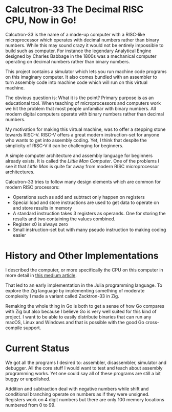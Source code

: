 # Calcutron-33 The Decimal RISC CPU, Now in Go!

Calcutron-33 is the name of a made-up computer with a RISC-like microprocessor which operates with decimal numbers rather than binary numbers. While this may sound crazy it would not be entirely impossible to build such as computer. For instance the legendary Analytical Engine designed by Charles Babbage in the 1800s was a mechanical computer operating on decimal numbers rather than binary numbers.

This project contains a simulator which lets you run machine code programs on this imaginary computer. It also comes bundled with an assembler to turn assembly code into machine code which will run on this virtual machine.

The obvious question is: What it is the point? Primary purpose is as an educational tool. When teaching of microprocessors and computers work we hit the problem that most people unfamiliar with binary numbers. All modern digital computers operate with binary numbers rather than decimal numbers.

My motivation for making this virtual machine, was to offer a stepping stone towards RISC-V. RISC-V offers a great modern instruction-set for anyone who wants to get into assembly coding. Yet, I think that despite the simplicity of RISC-V it can be challenging for beginners.

A simple computer architecture and assembly language for beginners already exists. It is called the _Little Man Computer_. One of the problems I see it that _Little Man_ is quite far away from modern RISC microprocessor architectures.

Calcutron-33 tries to follow many design elements which are common for modern RISC processors:

- Operations such as add and subtract only happen on registers
- Special load and store instructions are used to get data to operate on and store results in memory
- A standard instruction takes 3 registers as operands. One for storing the results and two containing the values combined.
- Register x0 is always zero
- Small instruction-set but with many pseudo instruction to making coding easier

# History and Other Implementations
I described the computer, or more specifically the CPU on this computer in more detail in [this medium article](https://medium.com/@Jernfrost/decimal-risc-cpu-a13968922812).

That led to an early implementation in the Julia programming language. To explore the Zig language by implementing something of moderate complexity I made a variant called Zacktron-33 in Zig.

Remaking the whole thing in Go is both to get a sense of how Go compares with Zig but also because I believe Go is very well suited for this kind of project. I want to be able to easily distribute binaries that can run any macOS, Linux and Windows and that is possible with the good Go cross-compile support.

# Current Status
We got all the programs I desired to: assembler, disassembler, simulator and debugger. All the core stuff I would want to test and teach about assembly programming works. Yet one could say all of these programs are still a bit buggy or unpolished.

Addition and subtraction deal with negative numbers while shift and  conditional branching operate on numbers as if they were unsigned. Registers work on 4 digit numbers but there are only 100 memory locations numbered from 0 to 99.

